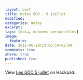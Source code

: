 ```yaml
---
layout: post
title: Notes GDD - 5 juillet
modified:
categories: notes
excerpt:
tags: [data, donnees personnelles]
image:
  feature:
date: 2015-06-28T23:06:54+02:00
comments: true
share: true
published: true
---
```

<script src="https://lesgeeksdudimanche.hackpad.com/ziKAMOxZOUj.js?format=html-notitle"></script><noscript><div>View <a href="https://lesgeeksdudimanche.hackpad.com/ziKAMOxZOUj">Les GDD 5 juillet</a> on Hackpad.</div></noscript>
